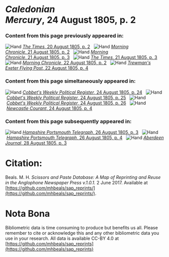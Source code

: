 # *Caledonian Mercury*, 24 August 1805, p. 2  
  
### Content from this page previously appeared in:  
![Hand](http://scissorsandpaste.net/wp-content/uploads/2017/06/smallhandpointer.png) [*The Times*, 20 August 1805, p. 2](https://mhbeals.github.io/sap_html/The-Times/The-Times-20-August-1805-p-2)  
![Hand](http://scissorsandpaste.net/wp-content/uploads/2017/06/smallhandpointer.png) [*Morning Chronicle*, 21 August 1805, p. 2](https://mhbeals.github.io/sap_html/Morning-Chronicle/Morning-Chronicle-21-August-1805-p-2)  
![Hand](http://scissorsandpaste.net/wp-content/uploads/2017/06/smallhandpointer.png) [*Morning Chronicle*, 21 August 1805, p. 3](https://mhbeals.github.io/sap_html/Morning-Chronicle/Morning-Chronicle-21-August-1805-p-3)  
![Hand](http://scissorsandpaste.net/wp-content/uploads/2017/06/smallhandpointer.png) [*The Times*, 21 August 1805, p. 3](https://mhbeals.github.io/sap_html/The-Times/The-Times-21-August-1805-p-3)  
![Hand](http://scissorsandpaste.net/wp-content/uploads/2017/06/smallhandpointer.png) [*Morning Chronicle*, 22 August 1805, p. 2](https://mhbeals.github.io/sap_html/Morning-Chronicle/Morning-Chronicle-22-August-1805-p-2)  
![Hand](http://scissorsandpaste.net/wp-content/uploads/2017/06/smallhandpointer.png) [*Trewman's Exeter Flying Post*, 22 August 1805, p. 4](https://mhbeals.github.io/sap_html/Trewman's-Exeter-Flying-Post/Trewman's-Exeter-Flying-Post-22-August-1805-p-4)  
  
### Content from this page simeltaneously appeared in:  
![Hand](http://scissorsandpaste.net/wp-content/uploads/2017/06/smallhandpointer.png) [*Cobbet's Weekly Political Register*, 24 August 1805, p. 24](https://mhbeals.github.io/sap_html/Cobbet's-Weekly-Political-Register/Cobbet's-Weekly-Political-Register-24-August-1805-p-24)  
![Hand](http://scissorsandpaste.net/wp-content/uploads/2017/06/smallhandpointer.png) [*Cobbet's Weekly Political Register*, 24 August 1805, p. 25](https://mhbeals.github.io/sap_html/Cobbet's-Weekly-Political-Register/Cobbet's-Weekly-Political-Register-24-August-1805-p-25)  
![Hand](http://scissorsandpaste.net/wp-content/uploads/2017/06/smallhandpointer.png) [*Cobbet's Weekly Political Register*, 24 August 1805, p. 26](https://mhbeals.github.io/sap_html/Cobbet's-Weekly-Political-Register/Cobbet's-Weekly-Political-Register-24-August-1805-p-26)  
![Hand](http://scissorsandpaste.net/wp-content/uploads/2017/06/smallhandpointer.png) [*Newcastle Courant*, 24 August 1805, p. 4](https://mhbeals.github.io/sap_html/Newcastle-Courant/Newcastle-Courant-24-August-1805-p-4)  
  
### Content from this page subsequently appeared in:  
![Hand](http://scissorsandpaste.net/wp-content/uploads/2017/06/smallhandpointer.png) [*Hampshire Portsmouth Telegraph*, 26 August 1805, p. 3](https://mhbeals.github.io/sap_html/Hampshire-Portsmouth-Telegraph/Hampshire-Portsmouth-Telegraph-26-August-1805-p-3)  
![Hand](http://scissorsandpaste.net/wp-content/uploads/2017/06/smallhandpointer.png) [*Hampshire Portsmouth Telegraph*, 26 August 1805, p. 4](https://mhbeals.github.io/sap_html/Hampshire-Portsmouth-Telegraph/Hampshire-Portsmouth-Telegraph-26-August-1805-p-4)  
![Hand](http://scissorsandpaste.net/wp-content/uploads/2017/06/smallhandpointer.png) [*Aberdeen Journal*, 28 August 1805, p. 3](https://mhbeals.github.io/sap_html/Aberdeen-Journal/Aberdeen-Journal-28-August-1805-p-3)  


# Citation: 

Beals. M. H. *Scissors and Paste Database: A Map of Reprinting and Reuse in the Anglophone Newspaper Press v.1.0.1.* 2 June 2017. Available at [https://github.com/mhbeals/sap_reprints/](https://github.com/mhbeals/sap_reprints/). 

# Nota Bona

Bibliometric data is time consuming to produce but benefits us all. Please remember to cite or acknowledge this and any other bibliometric data you use in your research. All data is available CC-BY 4.0 at [https://github.com/mhbeals/sap_reprints](https://github.com/mhbeals/sap_reprints)